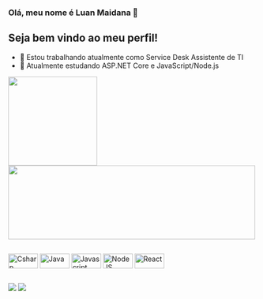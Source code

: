 ### Olá, meu nome é Luan Maidana 👋

  ## Seja bem vindo ao meu perfil!

- 🔭 Estou trabalhando atualmente como Service Desk Assistente de TI 
- 🌱 Atualmente estudando ASP.NET Core e JavaScript/Node.js 

<div>
  <img height="180em" src="https://github-readme-stats.vercel.app/api?username=luanmaidana&show_icons=true&theme=dark&include_all_commits=true&count_private=true"/>
  <img height="150em" width="500em" src="https://github-readme-stats.vercel.app/api/top-langs?username=luanmaidana&layout-compact&langs_count=16&theme=dark"/>
</div>

##

<div>
   <img align="center" alt="Csharp" height="30" width="60" src="https://img.shields.io/badge/C%23-239120?style=for-the-badge&logo=c-sharp&logoColor=white"> 
   <img align="center" alt="Java" height="30" width="60" src="https://img.shields.io/badge/Java-ED8B00?style=for-the-badge&logo=java&logoColor=white">
   <img align="center" alt="Javascript" height="30" width="60" src="https://img.shields.io/badge/JavaScript-F7DF1E?style=for-the-badge&logo=javascript&logoColor=black">
   <img align="center" alt="NodeJS" height="30" width="60" src="https://img.shields.io/badge/Node.js-43853D?style=for-the-badge&logo=node.js&logoColor=white">
   <img align="center" alt="React" height="30" width="60" src="https://img.shields.io/badge/React-20232A?style=for-the-badge&logo=react&logoColor=61DAFB">
</div>

##

<div>
   <a href="https://www.linkedin.com/in/luan-maidana-lima-40049718b/" target="_blank"><img src="https://img.shields.io/badge/LinkedIn-0077B5?style=for-the-badge&logo=linkedin&logoColor=white" target="_blank"></a>
   <a href="https://www.instagram.com/_luanmaidana/" target="_blank"><img src="https://img.shields.io/badge/LinkedIn-0077B5?style=for-the-badge&logo=linkedin&logoColor=white" target="_blank"></a>
</div>
